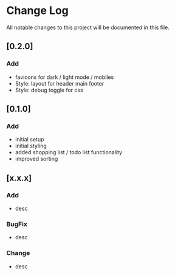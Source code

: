 # Change Log

All notable changes to this project will be documented in this file.

<!-- Check [Keep a Changelog](http://keepachangelog.com/) for recommendations on how to structure this file. -->

## [0.2.0]

### Add

-   favicons for dark / light mode / mobiles
-   Style: layout for header main footer
-   Style: debug toggle for css

## [0.1.0]

### Add

-   initial setup
-   initial styling
-   added shopping list / todo list functionality
-   improved sorting

## [x.x.x]

### Add

-   desc

### BugFix

-   desc

### Change

-   desc
